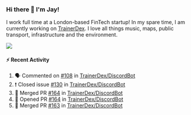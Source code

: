 ### Hi there 👋 I'm Jay!
I work full time at a London-based FinTech startup! In my spare time, I am currently working on [TrainerDex](https://www.github.com/TrainerDex). I love all things music, maps, public transport, infrastructure and the environment.

[<img src="https://github-readme-stats.vercel.app/api/wakatime?username=TurnrDev&layout=compact" />](https://wakatime.com/@TurnrDev)  

#### :zap: Recent Activity
<!--START_SECTION:activity-->
1. 🗣 Commented on [#108](https://github.com/TrainerDex/DiscordBot/issues/108) in [TrainerDex/DiscordBot](https://github.com/TrainerDex/DiscordBot)
2. ❗️ Closed issue [#130](https://github.com/TrainerDex/DiscordBot/issues/130) in [TrainerDex/DiscordBot](https://github.com/TrainerDex/DiscordBot)
3. 🎉 Merged PR [#164](https://github.com/TrainerDex/DiscordBot/pull/164) in [TrainerDex/DiscordBot](https://github.com/TrainerDex/DiscordBot)
4. 💪 Opened PR [#164](https://github.com/TrainerDex/DiscordBot/pull/164) in [TrainerDex/DiscordBot](https://github.com/TrainerDex/DiscordBot)
5. 🎉 Merged PR [#163](https://github.com/TrainerDex/DiscordBot/pull/163) in [TrainerDex/DiscordBot](https://github.com/TrainerDex/DiscordBot)
<!--END_SECTION:activity-->
